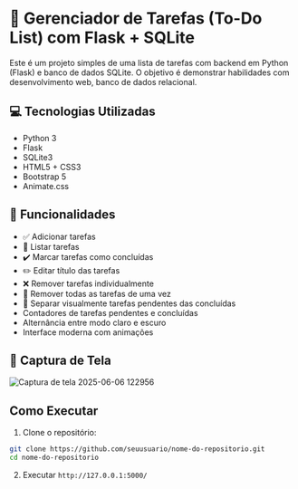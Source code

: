 # 📝 Gerenciador de Tarefas (To-Do List) com Flask + SQLite

Este é um projeto simples de uma lista de tarefas com backend em Python (Flask) e banco de dados SQLite. O objetivo é demonstrar habilidades com desenvolvimento web, banco de dados relacional.
## 💻 Tecnologias Utilizadas

- Python 3
- Flask
- SQLite3
- HTML5 + CSS3
- Bootstrap 5
- Animate.css

## 🎯 Funcionalidades

- ✅ Adicionar tarefas
- 📃 Listar tarefas
- ✔️ Marcar tarefas como concluídas
- ✏️ Editar título das tarefas
- ❌ Remover tarefas individualmente
- 🧹 Remover todas as tarefas de uma vez
- 📁 Separar visualmente tarefas pendentes das concluídas
-  Contadores de tarefas pendentes e concluídas
-  Alternância entre modo claro e escuro
-  Interface moderna com animações

## 📸 Captura de Tela

![Captura de tela 2025-06-06 122956](https://github.com/user-attachments/assets/9341aaaf-0c9a-4a11-8cfc-40829277e68a)


##  Como Executar

1. Clone o repositório:
```bash
git clone https://github.com/seuusuario/nome-do-repositorio.git
cd nome-do-repositorio
```
2. Executar
```http://127.0.0.1:5000/```
